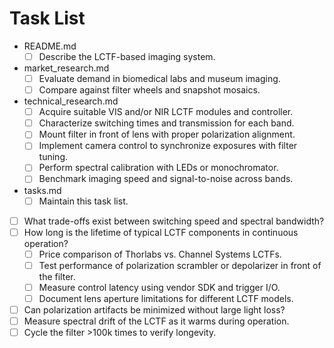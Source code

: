 # Task List

- README.md
  - [ ] Describe the LCTF-based imaging system.
- market_research.md
  - [ ] Evaluate demand in biomedical labs and museum imaging.
  - [ ] Compare against filter wheels and snapshot mosaics.
- technical_research.md
  - [ ] Acquire suitable VIS and/or NIR LCTF modules and controller.
  - [ ] Characterize switching times and transmission for each band.
  - [ ] Mount filter in front of lens with proper polarization alignment.
  - [ ] Implement camera control to synchronize exposures with filter tuning.
  - [ ] Perform spectral calibration with LEDs or monochromator.
  - [ ] Benchmark imaging speed and signal-to-noise across bands.
- tasks.md
  - [ ] Maintain this task list.
- [ ] What trade-offs exist between switching speed and spectral bandwidth?
- [ ] How long is the lifetime of typical LCTF components in continuous operation?
  - [ ] Price comparison of Thorlabs vs. Channel Systems LCTFs.
  - [ ] Test performance of polarization scrambler or depolarizer in front of the filter.
  - [ ] Measure control latency using vendor SDK and trigger I/O.
  - [ ] Document lens aperture limitations for different LCTF models.
- [ ] Can polarization artifacts be minimized without large light loss?
- [ ] Measure spectral drift of the LCTF as it warms during operation.
- [ ] Cycle the filter >100k times to verify longevity.
